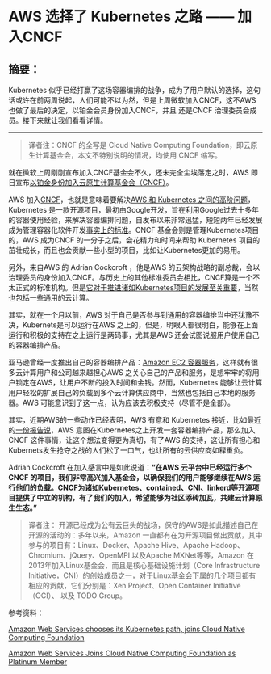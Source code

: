 # AWS 选择了 Kubernetes 之路 —— 加入CNCF

## 摘要：

Kubernetes 似乎已经打赢了这场容器编排的战争，成为了用户默认的选择，这句话或许在前两周说起，人们可能不以为然，但是上周微软加入CNCF，这不AWS 也做了最后的决定，以铂金会员身份加入CNCF，并且 还是CNCF 治理委员会成员。接下来就让我们看看详情。

--------------------------------------------------

> 译者注：CNCF 的全写是 Cloud Native Computing Foundation，即云原生计算基金会，本文不特别说明的情况，均使用 CNCF 缩写。

就在微软上周刚刚宣布加入CNCF基金会不久，还未完全尘埃落定之时，AWS 即日宣布[以铂金身份加入云原生计算基金会（CNCF）](https://www.cncf.io/announcement/2017/08/09/amazon-web-services-joins-cloud-native-computing-foundation-platinum-member/)。

AWS 加入[CNCF](https://www.cncf.io/)，也就是意味着要解决[AWS 和 Kubernetes 之间的高阶问题](https://www.geekwire.com/2017/microsoft-launches-new-container-service-joins-cloud-native-group-isolating-aws-kubernetes/)，Kubernetes 是一款开源项目，最初由Google开发，旨在利用Google过去十多年的容器使用经验，来解决容器编排问题，自发布以来非常迅猛，短短两年已经发展成为管理容器化软件开发[事实上的标准](https://www.geekwire.com/2017/independent-two-years-kubernetes-center-cloud-now-comes-hard-part/)。CNCF 基金会则是管理Kubernetes项目的，AWS 成为CNCF 的一分子之后，会花精力和时间来帮助 Kubernetes 项目的茁壮成长，而且也会贡献一些小型的项目，比如让Kubernetes更加的易用。

另外，来自AWS 的 Adrian Cockcroft ，他是AWS 的云架构战略的副总裁，会以治理委员的身份加入CNCF。与历史上的其他标准委员会相比，CNCF算是一个不太正式的标准机构。但是[它对于推进诸如Kubernetes项目的发展至关重要](https://www.geekwire.com/2017/standards-arent-standard-inside-growing-movement-shape-booming-cloud-industry/)，当然也包括一些通用的云计算。

其实，就在一个月以前，AWS 对于自己是否参与到通用的容器编排当中还犹豫不决，Kubernets是可以运行在AWS 之上的，但是，明眼人都很明白，能够在上面运行和积极的支持在之上运行是两码事，尤其是AWS 还会试图说服用户使用自己的容器编排产品。

亚马逊曾经一度推出自己的容器编排产品：[Amazon EC2 容器服务](https://aws.amazon.com/ecs/)，这样就有很多云计算用户和公司越来越担心AWS 之关心自己的产品和服务，是想牢牢的将用户锁定在AWS，让用户不断的投入时间和金钱。然而，Kubernetes 能够让云计算用户轻松的扩展自己的负载到多个云计算供应商中，当然也包括自己本地的服务器。AWS 可能意识到了这一点，认为应该去积极支持（尽管不是全部）。

其实，近期AWS的一些动作已经表明，AWS 有意和 Kubernetes 接近，比如最近的[一份报告说](https://www.geekwire.com/2017/report-amazon-web-services-warming-kubernetes-container-management/)，AWS 意图在Kubernetes之上开发一套容器编排产品，那么加入CNCF 这件事情，让这个想法变得更为真切，有了AWS 的支持，这让所有担心和Kubernets发生抢夺之战的人们松了一口气，也让所有的云供应商如释重负。

 Adrian Cockcroft 在加入感言中是如此说道：**“在AWS 云平台中已经运行多个CNCF 的项目，我们非常高兴加入基金会，以确保我们的用户能够继续在AWS 运行他们的负载。CNCF为诸如Kubernetes、contained、CNI、linkerd等开源项目提供了中立的机构，有了我们的加入，希望能够为社区添砖加瓦，共建云计算原生生态。”**

> 译者注： 开源已经成为公有云巨头的战场，保守的AWS是如此描述自己在开源的活动的：多年以来，Amazon 一直都有在为开源项目做出贡献，其中参与的项目有：Linux、Docker、Apache Hive、Apache Hadoop、Chromium、jQuery、OpenMPI 以及Apache MXNet等等，Amazon 在2013年加入Linux基金会，而且是核心基础设施计划（Core Infrastructure Initiative，CNI）的创始成员之一，对于Linux基金会下属的几个项目都有相应的贡献，它们分别是：Xen Project、Open Container Initiative（OCI）、 以及 TODO Group。


参考资料：

[Amazon Web Services chooses its Kubernetes path, joins Cloud Native Computing Foundation](https://www.geekwire.com/2017/amazon-web-services-chooses-kubernetes-path-joins-cloud-native-computing-foundation/)

[Amazon Web Services Joins Cloud Native Computing Foundation as Platinum Member](https://www.cncf.io/announcement/2017/08/09/amazon-web-services-joins-cloud-native-computing-foundation-platinum-member/)
